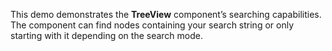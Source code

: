 This demo demonstrates the **TreeView** component&rsquo;s searching capabilities. The component can find nodes containing your search string or&nbsp;only starting with it&nbsp;depending on&nbsp;the search mode.